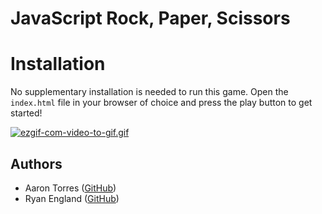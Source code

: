 # JavaScript Rock, Paper, Scissors

# Installation

No supplementary installation is needed to run this game. Open the `index.html` file in your browser of choice and press the play button to get started!

[![ezgif-com-video-to-gif.gif](https://i.postimg.cc/fWP6cd6R/ezgif-com-video-to-gif.gif)](https://postimg.cc/Z0r7ZWbG)

## Authors

- Aaron Torres ([GitHub](https://github.com/aaront080))
- Ryan England ([GitHub](https://github.com/stellyes))
